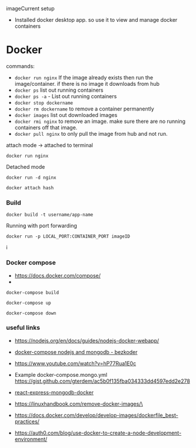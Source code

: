 imageCurrent setup

- Installed docker desktop app. so use it to view and manage docker containers





# Docker

commands:

- `docker run nginx` If the image already exists then run the image/container. if there is no image it downloads from hub
- `docker ps` list out running containers
- `docker ps -a`   - List out running containers
- `docker stop dockername`
- `docker rm dockername` to remove a container permanently
- `docker images` list out downloaded images
- `docker rmi nginx` to remove an image. make sure there are no running containers off that image.
- `docker pull nginx` to only pull the image from hub and not run.



attach mode -> attached to terminal 

`docker run nginx`



Detached mode 

`docker run -d nginx`

`docker attach hash`



### Build 

`docker build -t username/app-name`

Running with port forwarding

`docker run -p LOCAL_PORT:CONTAINER_PORT imageID`

i

### Docker compose

- https://docs.docker.com/compose/
- 

`docker-compose build`

`docker-compose up`

`docker-compose down`





### useful links

- https://nodejs.org/en/docs/guides/nodejs-docker-webapp/

- [docker-compose nodejs and mongodb - bezkoder](https://www.bezkoder.com/docker-compose-nodejs-mongodb/)
- https://www.youtube.com/watch?v=hP77Rua1E0c

- Example docker-compose.mongo.yml https://gist.github.com/gterdem/ac5b0f135fba034333dd4597edd2e278
- [react-express-mongodb-docker](https://www.freecodecamp.org/news/create-a-fullstack-react-express-mongodb-app-using-docker-c3e3e21c4074/)
- https://linuxhandbook.com/remove-docker-images/\
- https://docs.docker.com/develop/develop-images/dockerfile_best-practices/
- https://auth0.com/blog/use-docker-to-create-a-node-development-environment/

